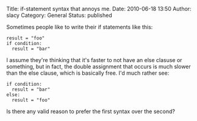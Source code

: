 Title: if-statement syntax that annoys me.
Date: 2010-06-18 13:50
Author: slacy
Category: General
Status: published

Sometimes people like to write their if statements like this:

    result = "foo"
    if condition:
      result = "bar"

I assume they're thinking that it's faster to not have an else clasuse
or something, but in fact, the double assignment that occurs is much
slower than the else clause, which is basically free. I'd much rather
see:

    if condition:
      result = "bar"
    else:
      result = "foo"

Is there any valid reason to prefer the first syntax over the second?
